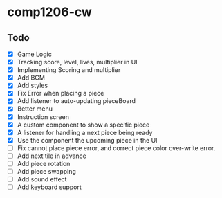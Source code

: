# comp1206-cw

## Todo

- [x] Game Logic
- [x] Tracking score, level, lives, multiplier in UI
- [x] Implementing Scoring and multiplier
- [x] Add BGM
- [x] Add styles
- [x] Fix Error when placing a piece
- [x] Add listener to auto-updating pieceBoard
- [x] Better menu
- [x] Instruction screen
- [x] A custom component to show a specific piece
- [x] A listener for handling a next piece being ready
- [x] Use the component the upcoming piece in the UI
- [ ] Fix cannot place piece error, and correct piece color over-write error.
- [ ] Add next tile in advance
- [ ] Add piece rotation
- [ ] Add piece swapping
- [ ] Add sound effect
- [ ] Add keyboard support
